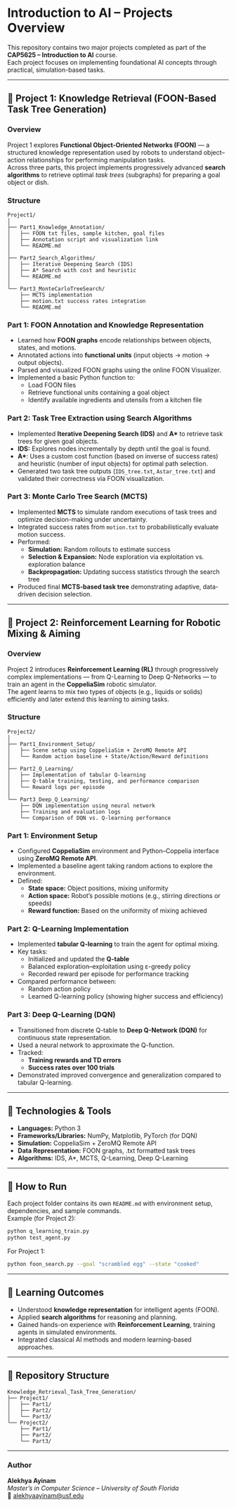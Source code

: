 # Introduction to AI – Projects Overview

This repository contains two major projects completed as part of the **CAP5625 – Introduction to AI** course.  
Each project focuses on implementing foundational AI concepts through practical, simulation-based tasks.  

---

## 📂 Project 1: Knowledge Retrieval (FOON-Based Task Tree Generation)

### Overview
Project 1 explores **Functional Object-Oriented Networks (FOON)** — a structured knowledge representation used by robots to understand object–action relationships for performing manipulation tasks.  
Across three parts, this project implements progressively advanced **search algorithms** to retrieve optimal *task trees* (subgraphs) for preparing a goal object or dish.

### Structure
```
Project1/
│
├── Part1_Knowledge_Annotation/
│   ├── FOON txt files, sample kitchen, goal files
│   ├── Annotation script and visualization link
│   └── README.md
│
├── Part2_Search_Algorithms/
│   ├── Iterative Deepening Search (IDS)
│   ├── A* Search with cost and heuristic
│   └── README.md
│
└── Part3_MonteCarloTreeSearch/
    ├── MCTS implementation
    ├── motion.txt success rates integration
    └── README.md
```

### Part 1: FOON Annotation and Knowledge Representation
- Learned how **FOON graphs** encode relationships between objects, states, and motions.  
- Annotated actions into **functional units** (input objects → motion → output objects).  
- Parsed and visualized FOON graphs using the online FOON Visualizer.  
- Implemented a basic Python function to:
  - Load FOON files  
  - Retrieve functional units containing a goal object  
  - Identify available ingredients and utensils from a kitchen file  

### Part 2: Task Tree Extraction using Search Algorithms
- Implemented **Iterative Deepening Search (IDS)** and **A\*** to retrieve task trees for given goal objects.
- **IDS:** Explores nodes incrementally by depth until the goal is found.  
- **A\***: Uses a custom cost function (based on inverse of success rates) and heuristic (number of input objects) for optimal path selection.
- Generated two task tree outputs (`IDS_tree.txt`, `Astar_tree.txt`) and validated their correctness via FOON visualization.

### Part 3: Monte Carlo Tree Search (MCTS)
- Implemented **MCTS** to simulate random executions of task trees and optimize decision-making under uncertainty.
- Integrated success rates from `motion.txt` to probabilistically evaluate motion success.
- Performed:
  - **Simulation:** Random rollouts to estimate success
  - **Selection & Expansion:** Node exploration via exploitation vs. exploration balance
  - **Backpropagation:** Updating success statistics through the search tree
- Produced final **MCTS-based task tree** demonstrating adaptive, data-driven decision selection.

---

## 🤖 Project 2: Reinforcement Learning for Robotic Mixing & Aiming

### Overview
Project 2 introduces **Reinforcement Learning (RL)** through progressively complex implementations — from Q-Learning to Deep Q-Networks — to train an agent in the **CoppeliaSim** robotic simulator.  
The agent learns to mix two types of objects (e.g., liquids or solids) efficiently and later extend this learning to aiming tasks.

### Structure
```
Project2/
│
├── Part1_Environment_Setup/
│   ├── Scene setup using CoppeliaSim + ZeroMQ Remote API
│   └── Random action baseline + State/Action/Reward definitions
│
├── Part2_Q_Learning/
│   ├── Implementation of tabular Q-learning
│   ├── Q-table training, testing, and performance comparison
│   └── Reward logs per episode
│
└── Part3_Deep_Q_Learning/
    ├── DQN implementation using neural network
    ├── Training and evaluation logs
    └── Comparison of DQN vs. Q-learning performance
```

### Part 1: Environment Setup
- Configured **CoppeliaSim** environment and Python–Coppelia interface using **ZeroMQ Remote API**.  
- Implemented a baseline agent taking random actions to explore the environment.  
- Defined:
  - **State space:** Object positions, mixing uniformity  
  - **Action space:** Robot’s possible motions (e.g., stirring directions or speeds)  
  - **Reward function:** Based on the uniformity of mixing achieved  

### Part 2: Q-Learning Implementation
- Implemented **tabular Q-learning** to train the agent for optimal mixing.  
- Key tasks:
  - Initialized and updated the **Q-table**
  - Balanced exploration–exploitation using ε-greedy policy
  - Recorded reward per episode for performance tracking  
- Compared performance between:
  - Random action policy  
  - Learned Q-learning policy (showing higher success and efficiency)

### Part 3: Deep Q-Learning (DQN)
- Transitioned from discrete Q-table to **Deep Q-Network (DQN)** for continuous state representation.  
- Used a neural network to approximate the Q-function.  
- Tracked:
  - **Training rewards and TD errors**  
  - **Success rates over 100 trials**  
- Demonstrated improved convergence and generalization compared to tabular Q-learning.

---

## 🧩 Technologies & Tools
- **Languages:** Python 3  
- **Frameworks/Libraries:** NumPy, Matplotlib, PyTorch (for DQN)  
- **Simulation:** CoppeliaSim + ZeroMQ Remote API  
- **Data Representation:** FOON graphs, .txt formatted task trees  
- **Algorithms:** IDS, A\*, MCTS, Q-Learning, Deep Q-Learning  

---

## 🚀 How to Run
Each project folder contains its own `README.md` with environment setup, dependencies, and sample commands.  
Example (for Project 2):
```bash
python q_learning_train.py
python test_agent.py
```

For Project 1:
```bash
python foon_search.py --goal "scrambled egg" --state "cooked"
```

---

## 🎯 Learning Outcomes
- Understood **knowledge representation** for intelligent agents (FOON).  
- Applied **search algorithms** for reasoning and planning.  
- Gained hands-on experience with **Reinforcement Learning**, training agents in simulated environments.  
- Integrated classical AI methods and modern learning-based approaches.

---

## 📁 Repository Structure
```
Knowledge_Retrieval_Task_Tree_Generation/
├── Project1/
│   ├── Part1/
│   ├── Part2/
│   └── Part3/
└── Project2/
    ├── Part1/
    ├── Part2/
    └── Part3/
```

---

### Author
**Alekhya Ayinam**  
*Master’s in Computer Science – University of South Florida*  
📧 [alekhyaayinam@usf.edu](mailto:alekhyaayinam@usf.edu)
